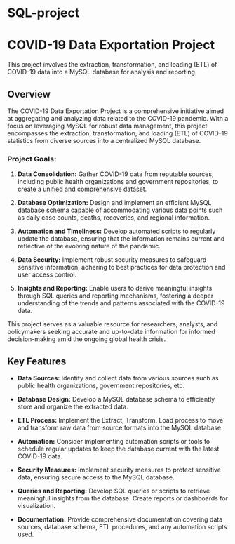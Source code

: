 # SQL-project
# COVID-19 Data Exportation Project

This project involves the extraction, transformation, and loading (ETL) of COVID-19 data into a MySQL database for analysis and reporting.


## Overview

The COVID-19 Data Exportation Project is a comprehensive initiative aimed at aggregating and analyzing data related to the COVID-19 pandemic. With a focus on leveraging MySQL for robust data management, this project encompasses the extraction, transformation, and loading (ETL) of COVID-19 statistics from diverse sources into a centralized MySQL database.

### Project Goals:

1. **Data Consolidation:** Gather COVID-19 data from reputable sources, including public health organizations and government repositories, to create a unified and comprehensive dataset.

2. **Database Optimization:** Design and implement an efficient MySQL database schema capable of accommodating various data points such as daily case counts, deaths, recoveries, and regional information.

3. **Automation and Timeliness:** Develop automated scripts to regularly update the database, ensuring that the information remains current and reflective of the evolving nature of the pandemic.

4. **Data Security:** Implement robust security measures to safeguard sensitive information, adhering to best practices for data protection and user access control.

5. **Insights and Reporting:** Enable users to derive meaningful insights through SQL queries and reporting mechanisms, fostering a deeper understanding of the trends and patterns associated with the COVID-19 data.

This project serves as a valuable resource for researchers, analysts, and policymakers seeking accurate and up-to-date information for informed decision-making amid the ongoing global health crisis.


## Key Features

- **Data Sources:** Identify and collect data from various sources such as public health organizations, government repositories, etc.
  
- **Database Design:** Develop a MySQL database schema to efficiently store and organize the extracted data.

- **ETL Process:** Implement the Extract, Transform, Load process to move and transform raw data from source formats into the MySQL database.

- **Automation:** Consider implementing automation scripts or tools to schedule regular updates to keep the database current with the latest COVID-19 data.

- **Security Measures:** Implement security measures to protect sensitive data, ensuring secure access to the MySQL database.

- **Queries and Reporting:** Develop SQL queries or scripts to retrieve meaningful insights from the database. Create reports or dashboards for visualization.

- **Documentation:** Provide comprehensive documentation covering data sources, database schema, ETL procedures, and any automation scripts used.


